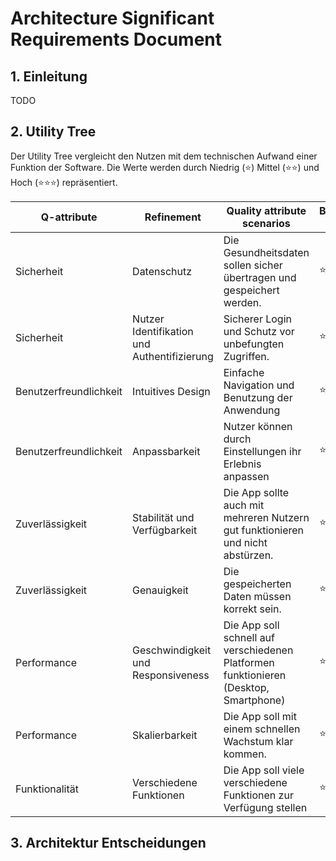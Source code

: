 # Architecture Significant Requirements Document

## 1. Einleitung
TODO 
## 2. Utility Tree
Der Utility Tree vergleicht den Nutzen mit dem technischen Aufwand einer Funktion der Software. 
Die Werte werden durch Niedrig (⭐) Mittel (⭐⭐) und Hoch (⭐⭐⭐) repräsentiert.

| Q-attribute            | Refinement                                  | Quality attribute scenarios                                                           | Business value | Technical risk |
|------------------------|---------------------------------------------|---------------------------------------------------------------------------------------|----------------|----------------|
| Sicherheit             | Datenschutz                                 | Die Gesundheitsdaten sollen sicher übertragen und gespeichert werden.                 | ⭐⭐⭐        | ⭐⭐⭐        |
| Sicherheit             | Nutzer Identifikation und Authentifizierung | Sicherer Login und Schutz vor unbefungten Zugriffen.                                  | ⭐⭐          | ⭐⭐           |
| Benutzerfreundlichkeit | Intuitives Design                           | Einfache Navigation und Benutzung der Anwendung                                       | ⭐⭐          | ⭐          |
| Benutzerfreundlichkeit | Anpassbarkeit                               | Nutzer können durch Einstellungen ihr Erlebnis anpassen                               | ⭐⭐             | ⭐⭐             |
| Zuverlässigkeit        | Stabilität und Verfügbarkeit                | Die App sollte auch mit mehreren Nutzern gut funktionieren und nicht abstürzen.       | ⭐⭐             | ⭐⭐⭐            |
| Zuverlässigkeit        | Genauigkeit                                 | Die gespeicherten Daten müssen korrekt sein.                                          | ⭐⭐⭐            | ⭐              |
| Performance            | Geschwindigkeit und Responsiveness          | Die App soll schnell auf verschiedenen Platformen funktionieren (Desktop, Smartphone) | ⭐⭐⭐            | ⭐              |
| Performance            | Skalierbarkeit                              | Die App soll mit einem schnellen Wachstum klar kommen.                                | ⭐              | ⭐⭐             |
| Funktionalität         | Verschiedene Funktionen                     | Die App soll viele verschiedene Funktionen zur Verfügung stellen                      | ⭐⭐⭐            | ⭐⭐⭐            |

## 3. Architektur Entscheidungen
